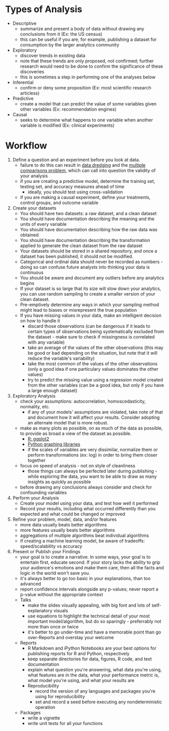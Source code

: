 # Types of Analysis
* Descriptive
	* summarize and present a body of data without drawing any conclusions from it (Ex: the US census)
	* this can be useful if you are, for example, publishing a dataset for consumption by the larger analytics community
* Exploratory
	* discover trends in existing data
	* note that these trends are only proposed, not confirmed; further research would need to be done to confirm the significance of these discoveries
	* this is sometimes a step in performing one of the analyses below
* Inferential
	* confirm or deny some proposition (Ex: most scientific research articless)
* Predictive
	* create a model that can predict the value of some variables given other variables (Ex: recommendation engines)
* Causal
	* seeks to determine what happens to one variable when another variable is modified (Ex: clinical experiments)

# Workflow
1) Define a question and an experiment before you look at data.
	* failure to do this can result in [data dredging](https://en.wikipedia.org/wiki/Data_dredging) and the [multiple comparisons problem](https://en.wikipedia.org/wiki/Multiple_comparisons_problem), which can call into question the validity of your analysis
	* if you are creating a predictive model, determine the training set, testing set, and accuracy measures ahead of time
		* ideally, you should test using cross-validation
	* if you are making a causal experiment, define your treatments, control groups, and outcome variable
2) Create your datasets
	* You should have two datasets: a raw dataset, and a clean dataset
	* You should have documentation describing the meaning and the units of every variable
	* You should have documentation describing how the raw data was obtained
	* You should have documentation describing the transformation applied to generate the clean dataset from the raw dataset
	* Your datasets should be stored in a shared repository, and once a dataset has been published, it should not be modified.
	* Categorical and ordinal data should never be recorded as numbers - doing so can confuse future analysts into thinking your data is continuous
	* You should be aware and document any outliers before any analytics begins
	* If your dataset is so large that its size will slow down your analytics, you can use random sampling to create a smaller version of your clean dataset.
	* Pre-emptively determine any ways in which your sampling method might lead to biases or misrepresent the true population
	* If you have missing values in your data, make an intelligent decision on how to handle it
		* discard those observations (can be dangerous if it leads to certain types of observations being systematically excluded from the dataset - make sure to check if missingness is correlated with any variable)
		* take an average of the values of the other observations (this may be good or bad depending on the situation, but note that it will reduce the variable's variability)
		* take the most common of the values of the other observations (only a good idea if one particulary values dominates the other values)
		* try to predict the missing value using a regression model created from the other variables (can be a good idea, but only if you have a large enough dataset)
3) Exploratory Analysis
	* check your assumptions: autocorrelation, homoscedasticity, normality, etc.
		* if any of your models' assumptions are violated, take note of that and document how it will affect your results. Consider adopting an alternate model that is more robust.
	* make as many plots as possible, on as much of the data as possible, to provide as broad a view of the dataset as possible.
		* [R: ggplot2](https://www.rstudio.com/wp-content/uploads/2015/03/ggplot2-cheatsheet.pdf)
		* [Python graphing libraries](http://pbpython.com/visualization-tools-1.html)
		* if the scales of variables are very dissimilar, normalize them or perform transformations (ex: log) in order to bring them closer together
	* focus on speed of analysis - not on style of cleanliness
		* those things can always be perfected later during publishing - while exploring the data, you want to be able to draw as many insights as quickly as possible
	* before drawing any conclusions always consider and check for confounding variables
4) Perform your Analysis
	* Create your model using your data, and test how well it performed
	* Record your results, including what occurred differently than you expected and what could be changed or improved
5) Refine your problem, model, data, and/or features
	* more data usually beats better algorithms
	* more features usually beats better algorithms
	* aggregations of multiple algorithms beat individual algorithms
	* if creating a machine learning model, be aware of tradeoffs: speed/scalability vs accuracy
6) Present or Publish your Findings
	* your goal is to create a narrative. In some ways, your goal is to entertain first, educate second. If your story lacks the ability to grip your audience's emotions and make them care, then all the facts and logic in the world won't save you.
	* it's always better to go too basic in your explanations, than too advanced
	* report confidence intervals alongside any p-values; never report a p-value without the appropriate context
	* Talks
		* make the slides visually appealing, with big font and lots of self-explanatory visuals
		* use equations to highlight the technical detail of your most important model/algorithm, but do so sparingly - preferrably not more than once or twice
		* it's better to go under-time and have a memorable point than go over-Reports and overstay your welcome
	* Reports
		* R Markdown and iPython Notebooks are your best options for publishing reports for R and Python, respectively
		* keep separate directories for data, figures, R code, and text documentation
		* explain what question you're answering, what data you're using, what features are in the data, what your performance metric is, what model you're using, and what your results are
		* Reproducibility
			* record the version of any languages and packages you're using for reproducibility
			* set and record a seed before executing any nondeterministic operation
	* Packages
		* write a vignette
		* write unit tests for all your functions
